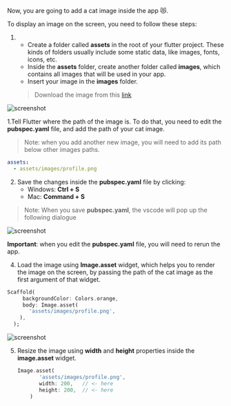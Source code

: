 Now, you are going to add a cat image inside the app 😻.

To display an image on the screen, you need to follow these steps:

1. 
   - Create a folder called **assets** in the root of your flutter project. These kinds of folders usually include some static data, like images, fonts, icons, etc.
   - Inside the **assets** folder, create another folder called **images**, which contains all images that will be used in your app.
   - Insert your image in the **images** folder.

  
   

   > Download the image from this [link](https://raw.githubusercontent.com/Northyoust-content/flutter_profile_page_app/main/assets/images/profile.png?token=AFZTMZMPTZSYHKF6DP5JOK3AVY5JY)

![screenshot](https://lh3.googleusercontent.com/q9z8pe0FK5HetzPBcSQfPC82p4DqgT2oQkpiapuLsz88XMTmBH_f0fX8arjJ8E7ChEzEStoS9hme-i6U4NoMGLvx5Lrunl-2fgIb6fYBv8Ds1hnlAnWk5rpJX1fr-OzvphlML1Pf)

1.Tell Flutter where the path of the image is. To do that, you need to edit the **pubspec.yaml** file, and add the path of your cat image.

   > Note: when you add another new image, you will need to add its path below other images paths.

   ```yaml
   assets:
     - assets/images/profile.png
   ```

2. Save the changes inside the **pubspec.yaml** file by clicking:
   - Windows: **Ctrl + S**
   - Mac: **Command + S**

> Note: When you save **pubspec.yaml**, the vscode will pop up the following dialogue

![screenshot](https://lh5.googleusercontent.com/279IAwnenB5NeEEXtFDFdHocHr_EGSds8cEP7Tg95gPqXKTYQ14O0Kw_bUHDmUXci4alRV-HmXHH4IcThXy-6aaFRCZI4Tulbv0bzPultstu4x76RfaFuoUM4SUVNUHFcXz7oX_K)

 **Important**: when you edit the **pubspec.yaml** file, you will need to rerun the app.

4. Load the image using **Image.asset** widget, which helps you to render the image on the screen, by passing the path of the cat image as the first argument of that widget.

```dart
Scaffold(
     backgroundColor: Colors.orange,
     body: Image.asset(
       'assets/images/profile.png',
    ),
  );
```

![screenshot](https://lh3.googleusercontent.com/8YTTYo04fZZA-yzSqj_axwZ2nlinSXjtGGdY6MoALcLZROdwWxbzU_zPzzK-wKWGSzBHwnPkAU25403KhFaDhExgVlfevfP-stNvT9QBOdcn6OwnXZZUCmN6DO7gfjPRQDXFcp4x)

5. Resize the image using **width** and **height** properties inside the **image.asset** widget.

    ```dart
    Image.asset(
           'assets/images/profile.png',
           width: 200,   // <- here
           height: 200,  // <- here
        )
    ```
